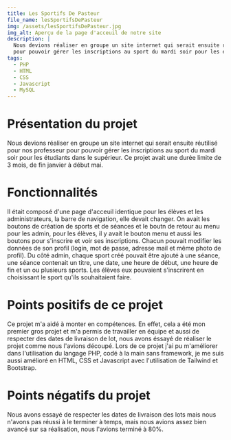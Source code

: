 ```yaml
---
title: Les Sportifs De Pasteur
file_name: lesSportifsDePasteur
img: /assets/lesSportifsDePasteur.jpg
img_alt: Aperçu de la page d'acceuil de notre site
description: |
  Nous devions réaliser en groupe un site internet qui serait ensuite réutilisé pour nos professeur
  pour pouvoir gérer les inscriptions au sport du mardi soir pour les étudiants dans le supérieur
tags:
  - PHP
  - HTML
  - CSS
  - Javascript
  - MySQL
---
```


# Présentation du projet

Nous devions réaliser en groupe un site internet qui serait ensuite réutilisé pour nos professeur pour pouvoir gérer les inscriptions au sport du mardi soir pour les étudiants dans le supérieur. Ce projet avait une durée limite de 3 mois, de fin janvier à début mai. 

# Fonctionnalités

Il était composé d'une page d'acceuil identique pour les élèves et les administrateurs, la barre de navigation, elle devait changer. On avait les boutons de création de sports et de séances et le boutn de retour au menu pour les admin, pour les élèves, il y avait le bouton menu et aussi les boutons pour s'inscrire et voir ses inscriptions. Chacun pouvait modifier les données de son profil (login, mot de passe, adresse mail et même photo de profil). Du côté admin, chaque sport créé pouvait être ajouté à une séance, une séance contenait un titre, une date, une heure de début, une heure de fin et un ou plusieurs sports. Les élèves eux pouvaient s'inscrirent en choisissant le sport qu'ils souhaitaient faire.

# Points positifs de ce projet

Ce projet m'a aidé à monter en compétences. En effet, cela a été mon premier gros projet et m'a permis de travailler en équipe et aussi de respecter des dates de livraison de lot, nous avons éssayé de réaliser le projet comme nous l'avions découpé. Lors de ce projet j'ai pu m'améliorer dans l'utilisation du langage PHP, codé à la main sans framework, je me suis aussi amélioré en HTML, CSS et Javascript avec l'utilisation de Tailwind et Bootstrap.

# Points négatifs du projet

Nous avons essayé de respecter les dates de livraison des lots mais nous n'avons pas réussi à le terminer à temps, mais nous avions assez bien avancé sur sa réalisation, nous l'avions terminé à 80%.